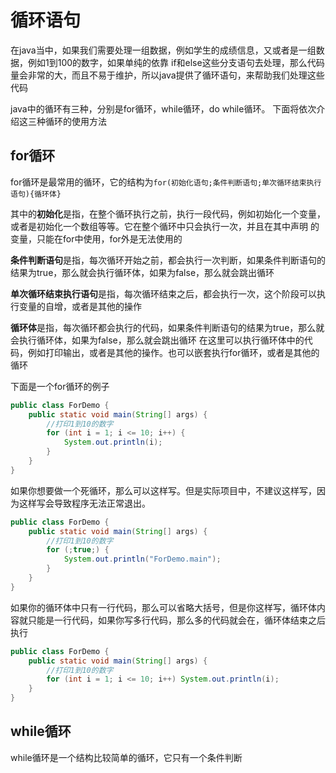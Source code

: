 # 循环语句

在java当中，如果我们需要处理一组数据，例如学生的成绩信息，又或者是一组数据，例如1到100的数字，如果单纯的依靠
if和else这些分支语句去处理，那么代码量会非常的大，而且不易于维护，所以java提供了循环语句，来帮助我们处理这些代码

java中的循环有三种，分别是for循环，while循环，do while循环。
下面将依次介绍这三种循环的使用方法

## for循环

for循环是最常用的循环，它的结构为`for(初始化语句;条件判断语句;单次循环结束执行语句){循环体}`

其中的**初始化**是指，在整个循环执行之前，执行一段代码，例如初始化一个变量，或者是初始化一个数组等等。它在整个循环中只会执行一次，并且在其中声明
的变量，只能在for中使用，for外是无法使用的

**条件判断语句**是指，每次循环开始之前，都会执行一次判断，如果条件判断语句的结果为true，那么就会执行循环体，如果为false，那么就会跳出循环

**单次循环结束执行语句**是指，每次循环结束之后，都会执行一次，这个阶段可以执行变量的自增，或者是其他的操作

**循环体**是指，每次循环都会执行的代码，如果条件判断语句的结果为true，那么就会执行循环体，如果为false，那么就会跳出循环
在这里可以执行循环体中的代码，例如打印输出，或者是其他的操作。也可以嵌套执行for循环，或者是其他的循环

下面是一个for循环的例子

```java
public class ForDemo {
    public static void main(String[] args) {
        //打印1到10的数字
        for (int i = 1; i <= 10; i++) {
            System.out.println(i);
        }
    }
}
```

如果你想要做一个死循环，那么可以这样写。但是实际项目中，不建议这样写，因为这样写会导致程序无法正常退出。

```java
public class ForDemo {
    public static void main(String[] args) {
        //打印1到10的数字
        for (;true;) {
            System.out.println("ForDemo.main");
        }
    }
}
```

如果你的循环体中只有一行代码，那么可以省略大括号，但是你这样写，循环体内容就只能是一行代码，如果你写多行代码，那么多的代码就会在，循环体结束之后执行

```java
public class ForDemo {
    public static void main(String[] args) {
        //打印1到10的数字
        for (int i = 1; i <= 10; i++) System.out.println(i);
    }
}
```

## while循环
while循环是一个结构比较简单的循环，它只有一个条件判断




